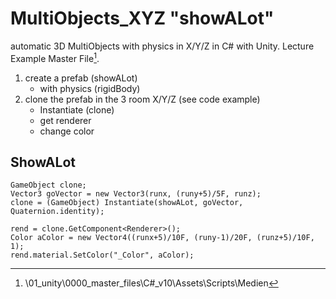 # MultiObjects_XYZ "showALot"

automatic 3D MultiObjects with physics in X/Y/Z in C# with Unity.
Lecture Example Master File[^1].

1. create a prefab (showALot)
   - with physics (rigidBody)
1. clone the prefab in the 3 room X/Y/Z (see code example)
   - Instantiate (clone)
   - get renderer
   - change color 

## ShowALot

```
GameObject clone;
Vector3 goVector = new Vector3(runx, (runy+5)/5F, runz);
clone = (GameObject) Instantiate(showALot, goVector, Quaternion.identity);

rend = clone.GetComponent<Renderer>();
Color aColor = new Vector4((runx+5)/10F, (runy-1)/20F, (runz+5)/10F, 1);
rend.material.SetColor("_Color", aColor);
```

[^1]: \01_unity\0000_master_files\C#_v10\Assets\Scripts\Medien

